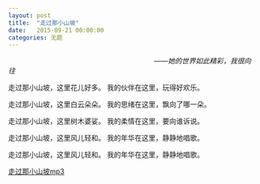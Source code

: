 ```yaml
---
layout: post
title:  "走过那小山坡"
date:   2015-09-21 00:00:00
categories: 无题
---
```


&nbsp;&nbsp;&nbsp;&nbsp;&nbsp;&nbsp;&nbsp;&nbsp;&nbsp;&nbsp;&nbsp;&nbsp;&nbsp;&nbsp;
&nbsp;&nbsp;&nbsp;&nbsp;&nbsp;&nbsp;&nbsp;&nbsp;&nbsp;&nbsp;&nbsp;&nbsp;&nbsp;&nbsp;
&nbsp;&nbsp;&nbsp;&nbsp;&nbsp;&nbsp;&nbsp;&nbsp;&nbsp;&nbsp;&nbsp;&nbsp;&nbsp;&nbsp;
&nbsp;&nbsp;&nbsp;&nbsp;&nbsp;&nbsp;&nbsp;&nbsp;&nbsp;&nbsp;&nbsp;&nbsp;&nbsp;&nbsp;
&nbsp;&nbsp;&nbsp;&nbsp;&nbsp;&nbsp;&nbsp;&nbsp;&nbsp;&nbsp;&nbsp;&nbsp;&nbsp;&nbsp;
<i>——她的世界如此精彩，我很向往</i>


走过那小山坡，这里花儿好多。
我的伙伴在这里，玩得好欢乐。

走过那小山坡，这里白云朵朵。
我的思绪在这里，飘向了哪一朵。

走过那小山坡，这里树木婆娑。
我的柔情在这里，要向谁诉说。

走过那小山坡，这里风儿轻和。
我的年华在这里，静静地唱歌。

走过那小山坡，这里风儿轻和。
我的年华在这里，静静地唱歌。


[走过那小山坡mp3](/image/2015-09-21-tyy/voice.mp3)
